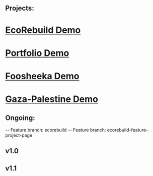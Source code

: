 ## Projects:
# [EcoRebuild Demo](https://ecorebuild.netlify.app/)
# [Portfolio Demo](https://mehdibenayed.netlify.app/)
# [Foosheeka Demo](https://foosheeka.netlify.app/)
# [Gaza-Palestine Demo](https://gazapalestine.netlify.app/)

## Ongoing:
-- Feature branch: ecorebuild
-- Feature branch: ecorebuild-feature-project-page

## v1.0

## v1.1